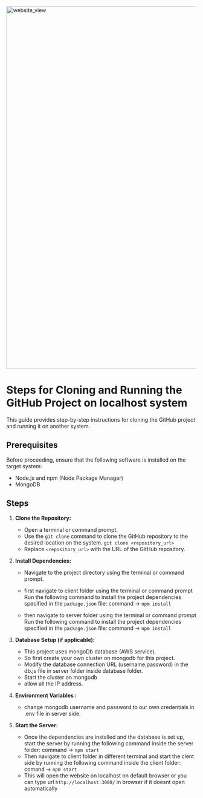 <img width="959" alt="website_view" src="https://github.com/anupkumar1814/Medical_Records/assets/115176086/4605781c-4851-4685-869b-821b883c12cb">


# Steps for Cloning and Running the GitHub Project on localhost system

This guide provides step-by-step instructions for cloning the GitHub project and running it on another system.

## Prerequisites

Before proceeding, ensure that the following software is installed on the target system:

- Node.js and npm (Node Package Manager)
- MongoDB 

## Steps

1. **Clone the Repository:**
   - Open a terminal or command prompt.
   - Use the `git clone` command to clone the GitHub repository to the desired location on the system.
    `git clone <repository_url>`
   - Replace `<repository_url>` with the URL of the GitHub repository.

2. **Install Dependencies:**
   - Navigate to the project directory using the terminal or command prompt.
   
   - first navigate to client folder using the terminal or command prompt
        Run the following command to install the project dependencies specified in the `package.json` file:
         command   ->   `npm install`

   - then navigate to server folder using the terminal or command prompt
        Run the following command to install the project dependencies specified in the `package.json` file:
         command   ->   `npm install`


3. **Database Setup (if applicable):**
   - This project uses mongoDb database (AWS service).
   - So first create your own cluster on mongodb for this project.
   - Modify the database connection URL (username,password) in the db.js file in server folder inside    database folder.
   - Start the cluster on mongodb
   - allow all the IP address.

4. **Environment Variables :**
   - change mongodb username and password to our own credentials in .env file in server side.

5. **Start the Server:**
   - Once the dependencies are installed and the database is set up, start the server by running the following command inside the server folder:
    command -> `npm start`
   - Then navigate to client folder in different terminal and start the clent side by running the following command inside the client folder:
    comand  -> `npm start`
   - This will open the website on localhost on default browser or you can type url `http://localhost:3000/` in browser if it doesnt open automatically
   
